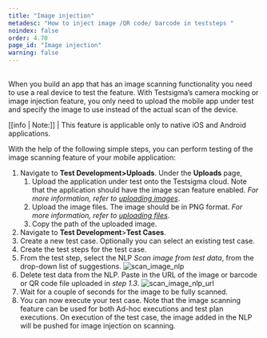 ```yaml
---
title: "Image injection"
metadesc: "How to inject image /QR code/ barcode in teststeps "
noindex: false
order: 4.70
page_id: "Image injection"
warning: false
---
```

<br>
When you build an app that has an image scanning functionality you need to use a real device to test the feature. With Testsigma’s camera mocking or image injection feature, you only need to upload the mobile app under test and specify the image to use instead of the actual scan of the device.

[[info | Note:]]
| This feature is applicable only to native iOS and Android applications.

With the help of the following simple steps, you can perform testing of the image scanning feature of your mobile application:

1. Navigate to **Test Development>Uploads**. Under the **Uploads** page,
   1. Upload the application under test onto the Testsigma cloud. Note that the application should have the image scan feature enabled. *For more information, refer to [uploading images](https://testsigma.com/docs/uploads/upload-apps/)*.
   2. Upload the image files. The image should be in PNG format. *For more information, refer to [uploading files](https://testsigma.com/docs/uploads/upload-files/)*.
   3. Copy the path of the uploaded image.
2. Navigate to **Test Development**>**Test Cases**. 
3. Create a new test case. Optionally you can select an existing test case.
4. Create the test steps for the test case.
5. From the test step, select the NLP *Scan image from test data*, from the drop-down list of suggestions. 
![scan_image_nlp](https://s3.amazonaws.com/static-docs.testsigma.com/new_images/test-cases/image-injection/scan_image_testdata.png)
6. Delete test data from the NLP. Paste in the URL of the image or barcode or QR code file uploaded in *step 1.3*.
![scan_image_nlp_url](https://s3.amazonaws.com/static-docs.testsigma.com/new_images/test-cases/image-injection/scan_image_testdata2.png)
7. Wait for a couple of seconds for the image to be fully scanned.
8. You can now execute your test case. Note that the image scanning feature can be used for both Ad-hoc executions and test plan executions. On execution of the test case, the image added in the NLP will be pushed for image injection on scanning.
